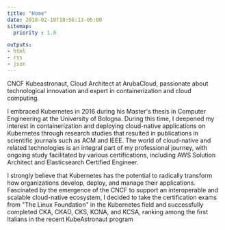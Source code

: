 ```yaml
---
title: "Home"
date: 2018-02-10T18:56:13-05:00
sitemap:
  priority : 1.0

outputs:
- html
- rss
- json
---
```

CNCF Kubeastronaut, Cloud Architect at ArubaCloud, passionate about technological innovation and expert in containerization and cloud computing.

I embraced Kubernetes in 2016 during his Master's thesis in Computer Engineering at the University of Bologna. During this time, I deepened my interest in containerization and deploying cloud-native applications on Kubernetes through research studies that resulted in publications in scientific journals such as ACM and IEEE. The world of cloud-native and related technologies is an integral part of my professional journey, with ongoing study facilitated by various certifications, including AWS Solution Architect and Elasticsearch Certified Engineer. 

I strongly believe that Kubernetes has the potential to radically transform how organizations develop, deploy, and manage their applications. Fascinated by the emergence of the CNCF to support an interoperable and scalable cloud-native ecosystem, I decided to take the certification exams from "The Linux Foundation" in the Kubernetes field and successfully completed CKA, CKAD, CKS, KCNA, and KCSA, ranking among the first Italians in the recent KubeAstronaut program